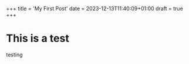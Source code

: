 +++
title = 'My First Post'
date = 2023-12-13T11:40:09+01:00
draft = true
+++

# This is a test

testing
